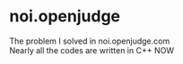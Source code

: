 # noi.openjudge
The problem I solved in noi.openjudge.com  
Nearly all the codes are written in C++ NOW
